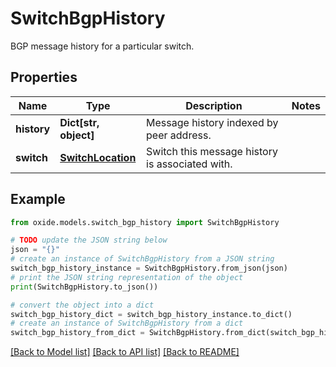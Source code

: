# SwitchBgpHistory

BGP message history for a particular switch.

## Properties

Name | Type | Description | Notes
------------ | ------------- | ------------- | -------------
**history** | **Dict[str, object]** | Message history indexed by peer address. | 
**switch** | [**SwitchLocation**](SwitchLocation.md) | Switch this message history is associated with. | 

## Example

```python
from oxide.models.switch_bgp_history import SwitchBgpHistory

# TODO update the JSON string below
json = "{}"
# create an instance of SwitchBgpHistory from a JSON string
switch_bgp_history_instance = SwitchBgpHistory.from_json(json)
# print the JSON string representation of the object
print(SwitchBgpHistory.to_json())

# convert the object into a dict
switch_bgp_history_dict = switch_bgp_history_instance.to_dict()
# create an instance of SwitchBgpHistory from a dict
switch_bgp_history_from_dict = SwitchBgpHistory.from_dict(switch_bgp_history_dict)
```
[[Back to Model list]](../README.md#documentation-for-models) [[Back to API list]](../README.md#documentation-for-api-endpoints) [[Back to README]](../README.md)


